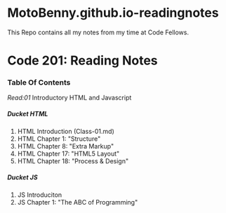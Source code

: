 # MotoBenny.github.io-readingnotes
This Repo contains all my notes from my time at Code Fellows. 

# **Code 201: Reading Notes**


### **Table Of Contents**

_Read:01_ Introductory HTML and Javascript

##### Ducket HTML

  1. HTML Introduction (Class-01.md)
  2. HTML Chapter 1: "Structure"
  3. HTML Chapter 8: "Extra Markup"
  4. HTML Chapter 17: "HTML5 Layout"
  5. HTML Chapter 18: "Process & Design"
  
##### Ducket JS
  
  1. JS Introduciton
  2. JS Chapter 1: "The ABC of Programming"

